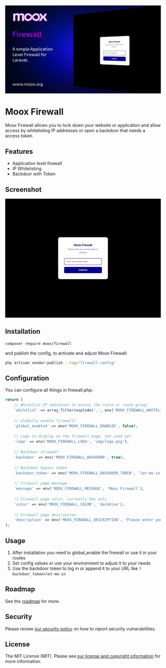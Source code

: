 <div class="filament-hidden">

![Moox Firewall](banner.jpg)

</div>

# Moox Firewall

<!-- description -->

Moox Firewall allows you to lock down your website or application and allow access by whitelisting IP addresses or open a backdoor that needs a access token.

<!-- /description -->

## Features

<!--features-->

-   Application level firewall
-   IP Whitelisting
-   Backdoor with Token

<!--/features-->

## Screenshot

![Firewall Backdoor](./screenshot/main.jpg)

## Installation

```bash
composer require moox/firewall
```

and publish the config, to activate and adjust Moox Firewall:

```bash
php artisan vendor:publish --tag="firewall-config"
```

## Configuration

You can configure all things in firewall.php:

```php
return [
    // Whitelist IP addresses to access the route or route group
    'whitelist' => array_filter(explode(',', env('MOOX_FIREWALL_WHITELIST', ''))),

    // Globally enable firewall?
    'global_enabled' => env('MOOX_FIREWALL_ENABLED', false),

    // Logo to display on the firewall page, not used yet
    'logo' => env('MOOX_FIREWALL_LOGO', 'img/logo.png'),

    // Backdoor allowed?
    'backdoor' => env('MOOX_FIREWALL_BACKDOOR', true),

    // Backdoor bypass token
    'backdoor_token' => env('MOOX_FIREWALL_BACKDOOR_TOKEN', 'let-me-in'),

    // Firewall page message
    'message' => env('MOOX_FIREWALL_MESSAGE', 'Moox Firewall'),

    // Firewall page color, currently hex only
    'color' => env('MOOX_FIREWALL_COLOR', 'darkblue'),

    // Firewall page description
    'description' => env('MOOX_FIREWALL_DESCRIPTION', 'Please enter your access token to continue.'),
];
```

## Usage

1. After installation you need to global_enable the firewall or use it in your routes
2. Set config values or use your environment to adjust it to your needs
3. Use the backdoor token to log in or append it to your URL like `?backdoor_token=let-me-in`

## Roadmap

See the [roadmap](ROADMAP.md) for more.

## Security

Please review [our security policy](https://github.com/mooxphp/moox/security/policy) on how to report security vulnerabilities.

## License

The MIT License (MIT). Please see [our license and copyright information](https://github.com/mooxphp/moox/blob/main/LICENSE.md) for more information.

